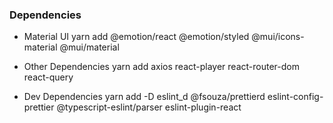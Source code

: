 ### Dependencies

- Material UI
  yarn add @emotion/react @emotion/styled @mui/icons-material @mui/material

- Other Dependencies
  yarn add axios react-player react-router-dom react-query

- Dev Dependencies
  yarn add -D eslint_d @fsouza/prettierd eslint-config-prettier @typescript-eslint/parser eslint-plugin-react
